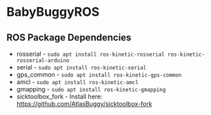 # BabyBuggyROS

## ROS Package Dependencies

- rosserial - ```sudo apt install ros-kinetic-rosserial ros-kinetic-rosserial-arduino```
- serial - ```sudo apt install ros-kinetic-serial```
- gps_common - ```sudo apt install ros-kinetic-gps-common```
- amcl - ```sudo apt install ros-kinetic-amcl```
- gmapping - ```sudo apt install ros-kinetic-gmapping```
- sicktoolbox_fork - Install here: https://github.com/AtlasBuggy/sicktoolbox-fork
